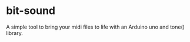 # bit-sound
A simple tool to bring your midi files to life with an Arduino uno and tone() library. 
